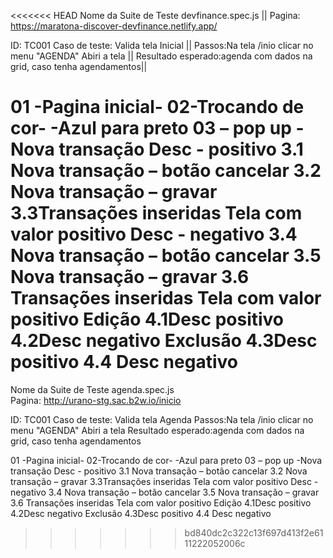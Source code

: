 <<<<<<< HEAD
Nome da Suite de Teste devfinance.spec.js || 
Pagina: https://maratona-discover-devfinance.netlify.app/

ID: TC001 Caso de teste: Valida tela Inicial ||
 Passos:Na tela /inio clicar no menu "AGENDA" Abiri a tela ||
 Resultado esperado:agenda com dados na grid, caso tenha agendamentos||

01 -Pagina inicial- 02-Trocando de cor- -Azul para preto 03 – pop up -Nova transação Desc - positivo 3.1 Nova transação – botão cancelar 3.2 Nova transação – gravar 3.3Transações inseridas Tela com valor positivo Desc - negativo 3.4 Nova transação – botão cancelar 3.5 Nova transação – gravar 3.6 Transações inseridas Tela com valor positivo Edição 4.1Desc positivo 4.2Desc negativo Exclusão 4.3Desc positivo 4.4 Desc negativo
=======
Nome da Suite de Teste	agenda.spec.js		
Pagina: http://urano-stg.sac.b2w.io/inicio		
	
			

ID: TC001
Caso de teste: Valida tela Agenda
Passos:Na tela /inio clicar no menu "AGENDA"	Abiri a tela
Resultado esperado:agenda com dados na grid, caso tenha agendamentos

01 -Pagina inicial- 
 02-Trocando de cor-
-Azul para preto
03 – pop up -Nova transação
Desc - positivo
3.1 Nova transação – botão cancelar
3.2 Nova transação – gravar
3.3Transações inseridas Tela com valor positivo
Desc - negativo
3.4 Nova transação – botão cancelar
3.5 Nova transação – gravar
3.6 Transações inseridas Tela com valor positivo
Edição 
4.1Desc positivo
4.2Desc negativo
Exclusão
4.3Desc positivo
4.4 Desc negativo

		 
>>>>>>> bd840dc2c322c13f697d413f2e6111222052006c
